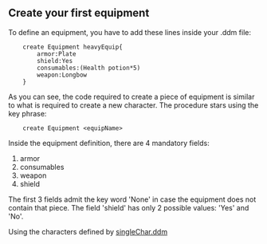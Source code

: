 ## Create your first equipment
To define an equipment, you have to add these lines inside your .ddm file:

        create Equipment heavyEquip{
            armor:Plate
            shield:Yes
            consumables:(Health potion*5)
            weapon:Longbow
        }

As you can see, the code required to create a piece of equipment is similar to what is required to
create a new character. The procedure stars using the key phrase:

        create Equipment <equipName>
        
Inside the equipment definition, there are 4 mandatory fields:
1. armor
2. consumables
3. weapon
4. shield

The first 3 fields admit the key word 'None' in case the equipment does not contain that piece.
The field 'shield' has only 2 possible values: 'Yes' and 'No'.

Using the characters defined by [singleChar.ddm](./SingleChar.md#seconddef)